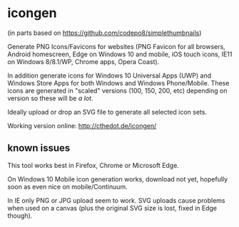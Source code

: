 icongen
=======
(in parts based on https://github.com/codepo8/simplethumbnails)

Generate PNG Icons/Favicons for websites (PNG Favicon for all browsers, Android homescreen, Edge on Windows 10 and mobile, iOS touch icons, IE11 on Windows 8/8.1/WP, Chrome apps, Opera Coast).

In addition generate icons for Windows 10 Universal Apps (UWP) and Windows Store Apps for both Windows and Windows Phone/Mobile. These icons are generated in "scaled" versions (100, 150, 200, etc) depending on version so these will be *a lot*.

Ideally upload or drop an SVG file to generate all selected icon sets.


Working version online: http://cthedot.de/icongen/


known issues
------------
This tool works best in Firefox, Chrome or Microsoft Edge.

On Windows 10 Mobile icon generation works, download not yet, hopefully soon as even nice on mobile/Continuum.

In IE only PNG or JPG upload seem to work. SVG uploads cause problems when used on a canvas (plus the original SVG size is lost, fixed in Edge though).
